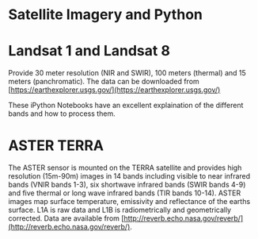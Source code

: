 # Satellite Imagery and Python

# Landsat 1 and Landsat 8 
Provide 30 meter resolution (NIR and SWIR), 100 meters (thermal) and 15 meters (panchromatic).  The data can be downloaded from [https://earthexplorer.usgs.gov/](https://earthexplorer.usgs.gov/)

These iPython Notebooks have an excellent explaination of the different bands and how to process them.  

# ASTER TERRA
The ASTER sensor is mounted on the TERRA satellite and provides high resolution (15m-90m) images in 14 bands including visible to near infrared bands (VNIR bands 1-3), six shortwave infrared bands (SWIR bands 4-9) and five thermal or long wave infrared bands (TIR bands 10-14).  ASTER images map surface temperature, emissivity and reflectance of the earths surface.  L1A is raw data and L1B is radiometrically and geometrically corrected.  Data are available from [http://reverb.echo.nasa.gov/reverb/](http://reverb.echo.nasa.gov/reverb/).
